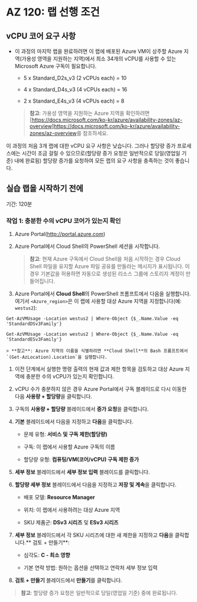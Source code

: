 ﻿# AZ 120: 랩 선행 조건

## vCPU 코어 요구 사항

-   이 과정의 마지막 랩을 완료하려면 이 랩에 배포된 Azure VM이 상주할 Azure 지역(가용성 영역을 지원하는 지역)에서 최소 34개의 vCPU를 사용할 수 있는 Microsoft Azure 구독이 필요합니다.

    -   5 x Standard_D2s_v3 (2 vCPUs each) = 10

    -   4 x Standard_D4s_v3 (4 vCPUs each) = 16

    -   2 x Standard_E4s_v3 (4 vCPUs each) = 8

    > **참고**: 가용성 영역을 지원하는 Azure 지역을 확인하려면 [https://docs.microsoft.com/ko-kr/azure/availability-zones/az-overview]<https://docs.microsoft.com/ko-kr/azure/availability-zones/az-overview>를 참조하세요.

이 과정의 처음 3개 랩에 대한 vCPU 요구 사항은 낮습니다. 그러나 할당량 증가 프로세스에는 시간이 조금 걸릴 수 있으므로(할당량 증가 요청은 일반적으로 당일(영업일 기준) 내에 완료됨) 할당량 증가를 요청하여 모든 랩의 요구 사항을 충족하는 것이 좋습니다.

## 실습 랩을 시작하기 전에

기간: 120분

### 작업 1: 충분한 수의 vCPU 코어가 있는지 확인

1.  Azure Portal(<http://portal.azure.com>) 

1.  Azure Portal에서 Cloud Shell의 PowerShell 세션을 시작합니다. 

    > **참고**: 현재 Azure 구독에서 Cloud Shell을 처음 시작하는 경우 Cloud Shell 파일을 유지할 Azure 파일 공유를 만들라는 메시지가 표시됩니다. 이 경우 기본값을 허용하면 자동으로 생성된 리소스 그룹에 스토리지 계정이 만들어집니다.

1.  Azure Portal에서 **Cloud Shell**의 PowerShell 프롬프트에서 다음을 실행합니다. 여기서 `<Azure_region>`은 이 랩에 사용할 대상 Azure 지역을 지정합니다(예: `westus2`):

```
Get-AzVMUsage -Location westus2 | Where-Object {$_.Name.Value -eq 'StandardDSv3Family'}

Get-AzVMUsage -Location westus2 | Where-Object {$_.Name.Value -eq 'StandardESv3Family'}

``` 

    > **참고**: Azure 지역의 이름을 식별하려면 **Cloud Shell**의 Bash 프롬프트에서 `(Get-AzLocation).Location`을 실행합니다.
   
1.  이전 단계에서 실행한 명령 출력의 현재 값과 제한 항목을 검토하고 대상 Azure 지역에 충분한 수의 vCPU가 있는지 확인합니다.

1.  vCPU 수가 충분하지 않은 경우 Azure Portal에서 구독 블레이드로 다시 이동한 다음 **사용량 + 할당량**을 클릭합니다. 

1.  구독의 **사용량 + 할당량** 블레이드에서 **증가 요청**을 클릭합니다.

1.  **기본** 블레이드에서 다음을 지정하고 **다음**을 클릭합니다.

    -   문제 유형: **서비스 및 구독 제한(할당량)**

    -   구독: 이 랩에서 사용할 Azure 구독의 이름

    -   할당량 유형: **컴퓨팅/VM(코어/vCPU) 구독 제한 증가**

1.  **세부 정보** 블레이드에서 **세부 정보 입력** 블레이드를 클릭합니다. 

1.  **할당량 세부 정보** 블레이드에서 다음을 지정하고 **저장 및 계속**을 클릭합니다.

    -   배포 모델: **Resource Manager**

    -   위치: 이 랩에서 사용하려는 대상 Azure 지역

    -   SKU 제품군: **DSv3 시리즈** 및 **ESv3 시리즈**

1.  **세부 정보** 블레이드에서 각 SKU 시리즈에 대한 새 제한을 지정하고 **다음**을 클릭합니다.** 검토 + 만들기**:

    -   심각도: **C - 최소 영향**

    -   기본 연락 방법: 원하는 옵션을 선택하고 연락처 세부 정보 입력

1.  **검토 + 만들기** 블레이드에서 **만들기**를 클릭합니다.

   > **참고**: 할당량 증가 요청은 일반적으로 당일(영업일 기준) 중에 완료됩니다.